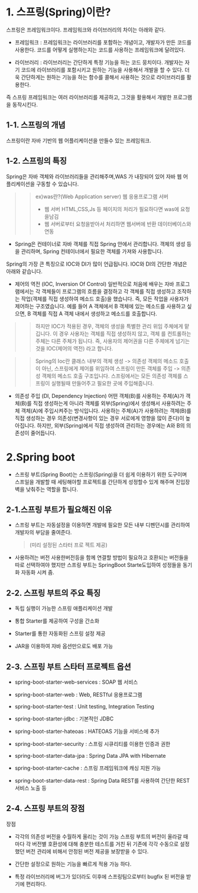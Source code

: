 # 1. 스프링(Spring)이란?

스프링은 프레임워크이다. 프레임워크와 라이브러리의 차이는 아래와 같다.

- 프레임워크 : 프레임워크는 라이브러리를 포함하는 개념이고, 개발자가 만든 코드를 사용한다. 코드를 어떻게 실행하는지는 코드를 사용하는 프레임워크에 달려있다.

- 라이브러리 : 라이브러리는 간단하게 특정 기능을 하는 코드 뭉치이다. 개발자는 자기 코드에 라이브러리를 포함시키고 원하는 기능을 사용해서 개발을 할 수 있다. 더욱 간단하게는 원하는 기능을 하는 함수를 콜해서 사용하는 것으로 라이브러리를 활용한다.

즉 스프링 프레임워크는 여러 라이브러리를 제공하고, 그것을 활용해서 개발한 프로그램을 동작시킨다.

## 1-1. 스프링의 개념

스프링이란 자바 기반의 웹 어플리케이션을 만들수 있는 프레임워크.

## 1-2. 스프링의 특징

Spring은 자바 객체와 라이브러리들을 관리해주며,WAS 가 내장되어 있어 자바 웹 어플리케이션을 구동할 수 있습니다.

> > ex)was란?(Web Application server) 웹 응용프로그램 서버
> >
> > - 웹 서버 HTML,CSS,Js 등 페이지의 처리가 필요하다면 was에 요청을남김
> > - 웹 서버로부터 요청을받아서 처리하면 웹서버에 반환 데이터베이스와 연동

- Spring은 컨테이너로 자바 객체를 직접 Spring 안에서 관리합니다. 객체의 생성 등을 관리하며, Spring 컨테이너에서 필요한 객체를 가져와 사용합니다.

Spring의 가장 큰 특징으로 IOC와 DI가 많이 언급됩니다. IOC와 DI의 간단한 개념은 아래와 같습니다.

- 제어의 역전 (IOC, Inversion Of Control)
  일반적으로 처음에 배우는 자바 프로그램에서는 각 객체들이 프로그램의 흐름을 결정하고 각 객체를 직접 생성하고 조작하는 작업(객체를 직접 생성하여 메소드 호출)을 했습니다.
  즉, 모든 작업을 사용자가 제어하는 구조였습니다. 예를 들어 A 객체에서 B 객체에 있는 메소드를 사용하고 싶으면, B 객체를 직접 A 객체 내에서 생성하고 메소드를 호출합니다.

> > 하지만 IOC가 적용된 경우, 객체의 생성을 특별한 관리 위임 주체에게 맡깁니다. 이 경우 사용자는 객체를 직접 생성하지 않고, 객체 를 컨트롤하는 주체는 다른 주체가 됩니다.
> > 즉, 사용자의 제어권을 다른 주체에게 넘기는 것을 IOC(제어의 역전) 라고 합니다.

> > Spring의 Ioc란 클래스 내부의 객체 생성 -> 의존성 객체의 메소드 호출이 아닌, 스프링에게 제어를 위임하여 스프링이 만든 객체를 주입 -> 의존성 객체의 메소드 호출 구조입니다.
> > 스프링에서는 모든 의존성 객체를 스프링이 실행될때 만들어주고 필요한 곳에 주입해줍니다.

- 의존성 주입 (DI, Dependency Injection)
  어떤 객체(B)를 사용하는 주체(A)가 객체(B)를 직접 생성하는게 아니라 객체를 외부(Spring)에서 생성해서 사용하려는 주체 객체(A)에 주입시켜주는 방식입니다. 사용하는 주체(A)가 사용하려는 객체(B)를 직접 생성하는 경우 의존성(변경사항이 있는 경우 서로에게 영향을 많이 준다)이 높아집니다. 하지만, 외부(Spring)에서 직접 생성하여 관리하는 경우에는 A와 B의 의존성이 줄어듭니다.
  >

# 2.Spring boot

- 스프링 부트(Spring Boot)는 스프링(Spring)을 더 쉽게 이용하기 위한 도구이며
  스프일을 개발할 때 세팅해야할 프로젝트를 간단하게 성정할수 있게 해주며 진입장벽을 낮춰주는 역할을 합니다.

## 2-1.스프링 부트가 필요해진 이유

- 스프링 부트는 자동설정을 이용하면 개발에 필요한 모든 내부 디펜던시를 관리하여 개발자의 부담을 줄여준다.

  > (미리 설정된 스타터 프로 젝트 제공)

- 사용하려는 버전 사용한버전등을 함께 연결할 방법이 필요하고 호환되는 버전들을
  따로 선택하여야 했지만 스프링 부트는 SpringBoot Starte도입하여 성정들을
  동기화 자동화 시켜 줌.

## 2-2. 스프링 부트의 주요 특징

- 독립 실행이 가능한 스프링 애플리케이션 개발

- 통합 Starter를 제공하여 구성을 간소화

- Starter를 통한 자동화된 스프링 설정 제공

- JAR을 이용하여 자바 옵션만으로도 배포 가능

## 2-3. 스프링 부트 스타터 프로젝트 옵션

- spring-boot-starter-web-services : SOAP 웹 서비스

- spring-boot-starter-web : Web, RESTful 응용프로그램

- spring-boot-starter-test : Unit testing, Integration Testing

- spring-boot-starter-jdbc : 기본적인 JDBC

- spring-boot-starter-hateoas : HATEOAS 기능을 서비스에 추가

- spring-boot-starter-security : 스프링 시큐리티를 이용한 인증과 권한

- spring-boot-starter-data-jpa : Spring Data JPA with Hibernate

- spring-boot-starter-cache : 스프링 프레임워크에 캐싱 지원 가능

- spring-boot-starter-data-rest : Spring Data REST를 사용하여 간단한 REST 서비스 노출 등

## 2-4. 스프링 부트의 장점

장점

- 각각의 의존성 버전을 수월하게 올리는 것이 가능 스프링 부트의 버전이 올라갈 때마다 각 버전별 호환성에 대해 충분한 테스트를 거친 뒤 기존에 각각 수동으로 설정했던 버전 관리에 비해서 안정된 버전 제공을 보장받을 수 있다.

- 간단한 설정으로 원하는 기능을 빠르게 적용 가능 하다.

- 특정 라이브러리에 버그가 있더라도 이후에 스프링팀으로부터 bugfix 된 버전을 받기에 편리하다.
